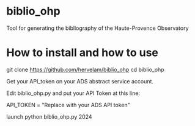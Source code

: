 # biblio_ohp
Tool for generating the bibliography of the Haute-Provence Observatory

# How to install and how to use

git clone https://github.com/hervelam/biblio_ohp
cd biblio_ohp

Get your API_token on your ADS abstract service account.

Edit biblio_ohp.py and put your API Token at this line:

API_TOKEN = "Replace with your ADS API token"
 
launch python biblio_ohp.py 2024